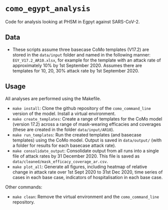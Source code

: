 `como_egypt_analysis`
====================

Code for analysis looking at PHSM in Egpyt against SARS-CoV-2.  

Data
----

* These scripts assume three basecase CoMo templates (V17.2) are stored in the `data/input` folder and named in the following manner: `EGY_V17.2_AR10.xlsx`, for example for the template with an attack rate of approximately 10% by 1st September 2020.  Assumes there are templates for 10, 20, 30% attack rate by 1st September 2020.  


Usage
-----

All analyses are performed using the Makefile.  

* `make install`: Clone the github repository of the `como_command_line` version of the model.  Install a virtual environment.  
* `make create_templates`: Create a range of templates for the CoMo model (version 17.2) across a range of mask-wearing efficacies and coverages (these are created in the folder `data/input/AR10`).  
* `make run_templates`: Run the created templates (and basecase templates) using the CoMo model.  Output is saved in `data/output/` (with a folder for results for each basecase attack rate).  
* `make consolidate_output`: Consolidate output from all runs into a single file of attack rates by 31 December 2020.  This file is saved as `data/cleaned/mask_efficacy_coverage_ar.csv`.  
* `make plot_all`: Generate all figures, including heatmap of relative change in attack rate over 1st Sept 2020 to 31st Dec 2020, time series of cases in each base case, indicators of hospitalisation in each base case.  

Other commands: 

* `make clean`: Remove the virtual environment and the `como_command_line` repository.  

